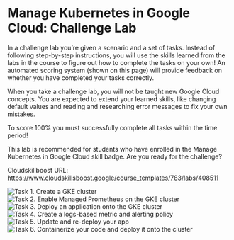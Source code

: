 # Manage Kubernetes in Google Cloud: Challenge Lab
In a challenge lab you’re given a scenario and a set of tasks. Instead of following step-by-step instructions, you will use the skills learned from the labs in the course to figure out how to complete the tasks on your own! An automated scoring system (shown on this page) will provide feedback on whether you have completed your tasks correctly.

When you take a challenge lab, you will not be taught new Google Cloud concepts. You are expected to extend your learned skills, like changing default values and reading and researching error messages to fix your own mistakes.

To score 100% you must successfully complete all tasks within the time period!

This lab is recommended for students who have enrolled in the Manage Kubernetes in Google Cloud skill badge. Are you ready for the challenge?

Cloudskillboost URL: https://www.cloudskillsboost.google/course_templates/783/labs/408511

![Task 1. Create a GKE cluster]()
![Task 2. Enable Managed Prometheus on the GKE cluster]()
![Task 3. Deploy an application onto the GKE cluster]()
![Task 4. Create a logs-based metric and alerting policy]()
![Task 5. Update and re-deploy your app]()
![Task 6. Containerize your code and deploy it onto the cluster]()
